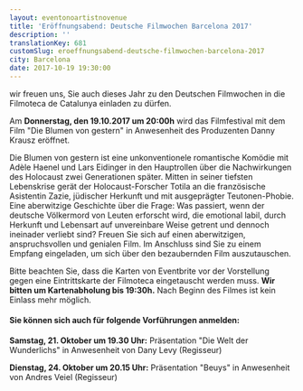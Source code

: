 ```yaml
---
layout: eventonoartistnovenue
title: 'Eröffnungsabend: Deutsche Filmwochen Barcelona 2017'
description: ''
translationKey: 681
customSlug: eroeffnungsabend-deutsche-filmwochen-barcelona-2017
city: Barcelona
date: 2017-10-19 19:30:00
---
```


 wir freuen uns, Sie auch dieses Jahr zu den Deutschen Filmwochen in die Filmoteca de Catalunya einladen zu dürfen.

Am <strong>Donnerstag, den 19.10.2017 um 20:00h</strong> wird das Filmfestival mit dem Film "Die Blumen von gestern" in Anwesenheit des Produzenten Danny Krausz eröffnet.

Die Blumen von gestern ist eine unkonventionele romantische Komödie mit Adèle Haenel und Lars Eidinger in den Hauptrollen über die Nachwirkungen des Holocaust zwei Generationen später. Mitten in seiner tiefsten Lebenskrise gerät der Holocaust-Forscher Totila an die französische Asistentin Zazie, jüdischer Herkunft und mit ausgeprägter Teutonen-Phobie. Eine aberwitzige Geschichte über die Frage: Was passiert, wenn der deutsche Völkermord von Leuten erforscht wird, die emotional labil, durch Herkunft und Lebensart auf unvereinbare Weise getrent und dennoch ineinader verliebt sind? Freuen Sie sich auf einen aberwitzigen, anspruchsvollen und genialen Film. Im Anschluss sind Sie zu einem Empfang eingeladen, um sich über den bezaubernden Film auszutauschen.

Bitte beachten Sie, dass die Karten von Eventbrite vor der Vorstellung gegen eine Eintrittskarte der Filmoteca eingetauscht werden muss. <strong> Wir bitten um Kartenabholung bis 19:30h.</strong> Nach Beginn des Filmes ist kein Einlass mehr möglich. <div class="line line-sm"></div> <h4>Sie können sich auch für folgende Vorführungen anmelden:</h4> <strong>Samstag, 21. Oktober um 19.30 Uhr:</strong> Präsentation "Die Welt der Wunderlichs" in Anwesenheit von Dany Levy (Regisseur)

<strong>Dienstag, 24. Oktober um 20.15 Uhr:</strong> Präsentation "Beuys" in Anwesenheit von Andres Veiel (Regisseur)
